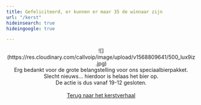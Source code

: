 ```yaml
---
title: Gefeliciteerd, er kunnen er maar 35 de winnaar zijn
url: "/kerst"
hideinsearch: true
hideingoogle: true

---
```

<center>
![](https://res.cloudinary.com/callvoip/image/upload/v1568809641/500_lux9iz.jpg)

<br>
Erg bedankt voor de grote belangstelling voor ons speciaalbierpakket. Slecht nieuws... hierdoor is helaas het bier op. <br> De actie is dus vanaf 19-12 gesloten. <br> <br> <a href="https://www.callvoip.nl/kerst-klant-verhaal-2019/" class="button">Terug naar het kerstverhaal</a></center>
